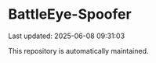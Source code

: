 # BattleEye-Spoofer

Last updated: 2025-06-08 09:31:03

This repository is automatically maintained.
